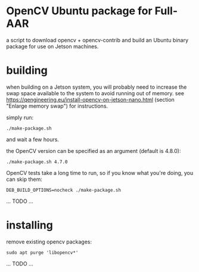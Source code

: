 # OpenCV Ubuntu package for Full-AAR

a script to download opencv + opencv-contrib and build an Ubuntu binary package for use on Jetson machines.

# building

when building on a Jetson system, you will probably need to increase the swap space available to the system to avoid running out of memory. see https://qengineering.eu/install-opencv-on-jetson-nano.html (section "Enlarge memory swap") for instructions.

simply run:

```shell
./make-package.sh
```

and wait a few hours.

the OpenCV version can be specified as an argument (default is 4.8.0):

```shell
./make-package.sh 4.7.0
```

OpenCV tests take a long time to run, so if you know what you're doing, you can skip them:

```shell
DEB_BUILD_OPTIONS=nocheck ./make-package.sh
```

... TODO ...

# installing

remove existing opencv packages:

```shell
sudo apt purge 'libopencv*'
```

... TODO ...

